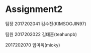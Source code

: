 Assignment2
======================
팀장
2017202041 김수진(KIMSOOJIN97)

팀원
2017202022 김태훈(teahunpb)

2017202070 임미옥(mioky)
